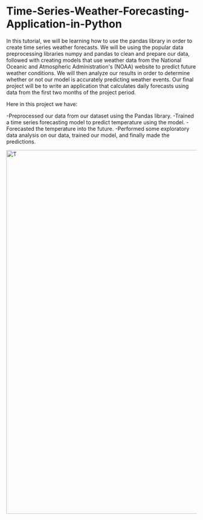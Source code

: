# Time-Series-Weather-Forecasting-Application-in-Python

In this tutorial, we will be learning how to use the pandas library in order to create time series weather forecasts. We will be using the popular data preprocessing libraries numpy and pandas to clean and prepare our data, followed with creating models that use weather data from the National Oceanic and Atmospheric Administration's (NOAA) website to predict future weather conditions. We will then analyze our results in order to determine whether or not our model is accurately predicting weather events. Our final project will be to write an application that calculates daily forecasts using data from the first two months of the project period.

Here in this project we have: 


-Preprocessed our data from our dataset using the Pandas library. 
-Trained a time series forecasting model to predict temperature using the model. 
-Forecasted the temperature into the future.
-Performed some exploratory data analysis on our data, trained our model, and finally made the predictions.

<img width="960" alt="T " src="https://user-images.githubusercontent.com/97973932/211203765-06a79828-9d1b-4f3a-a1dc-143f6da514d0.png">
